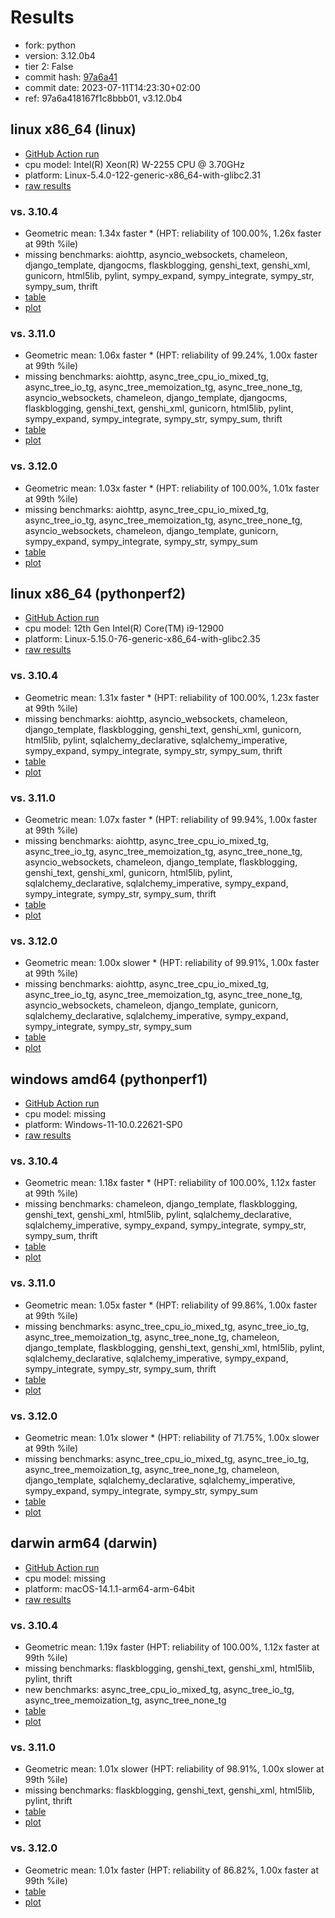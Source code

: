# Results

- fork: python
- version: 3.12.0b4
- tier 2: False
- commit hash: [97a6a41](https://github.com/python/cpython/commit/97a6a41)
- commit date: 2023-07-11T14:23:30+02:00
- ref: 97a6a418167f1c8bbb01, v3.12.0b4

## linux x86_64 (linux)

- [GitHub Action run](https://github.com/faster-cpython/benchmarking/actions/runs/5977401451)
- cpu model: Intel(R) Xeon(R) W-2255 CPU @ 3.70GHz
- platform: Linux-5.4.0-122-generic-x86_64-with-glibc2.31
- [raw results](bm-20230711-linux-x86_64-python-v3.12.0b4-3.12.0b4-97a6a41.json)

### vs. 3.10.4

- Geometric mean: 1.34x faster \* (HPT: reliability of 100.00%, 1.26x faster at 99th %ile)
- missing benchmarks: aiohttp, asyncio_websockets, chameleon, django_template, djangocms, flaskblogging, genshi_text, genshi_xml, gunicorn, html5lib, pylint, sympy_expand, sympy_integrate, sympy_str, sympy_sum, thrift
- [table](bm-20230711-linux-x86_64-python-v3.12.0b4-3.12.0b4-97a6a41-vs-3.10.4.md)
- [plot](bm-20230711-linux-x86_64-python-v3.12.0b4-3.12.0b4-97a6a41-vs-3.10.4.png)

### vs. 3.11.0

- Geometric mean: 1.06x faster \* (HPT: reliability of 99.24%, 1.00x faster at 99th %ile)
- missing benchmarks: aiohttp, async_tree_cpu_io_mixed_tg, async_tree_io_tg, async_tree_memoization_tg, async_tree_none_tg, asyncio_websockets, chameleon, django_template, djangocms, flaskblogging, genshi_text, genshi_xml, gunicorn, html5lib, pylint, sympy_expand, sympy_integrate, sympy_str, sympy_sum, thrift
- [table](bm-20230711-linux-x86_64-python-v3.12.0b4-3.12.0b4-97a6a41-vs-3.11.0.md)
- [plot](bm-20230711-linux-x86_64-python-v3.12.0b4-3.12.0b4-97a6a41-vs-3.11.0.png)

### vs. 3.12.0

- Geometric mean: 1.03x faster \* (HPT: reliability of 100.00%, 1.01x faster at 99th %ile)
- missing benchmarks: aiohttp, async_tree_cpu_io_mixed_tg, async_tree_io_tg, async_tree_memoization_tg, async_tree_none_tg, asyncio_websockets, chameleon, django_template, gunicorn, sympy_expand, sympy_integrate, sympy_str, sympy_sum
- [table](bm-20230711-linux-x86_64-python-v3.12.0b4-3.12.0b4-97a6a41-vs-3.12.0.md)
- [plot](bm-20230711-linux-x86_64-python-v3.12.0b4-3.12.0b4-97a6a41-vs-3.12.0.png)

## linux x86_64 (pythonperf2)

- [GitHub Action run](https://github.com/faster-cpython/benchmarking/actions/runs/5977401451)
- cpu model: 12th Gen Intel(R) Core(TM) i9-12900
- platform: Linux-5.15.0-76-generic-x86_64-with-glibc2.35
- [raw results](bm-20230711-pythonperf2-x86_64-python-v3.12.0b4-3.12.0b4-97a6a41.json)

### vs. 3.10.4

- Geometric mean: 1.31x faster \* (HPT: reliability of 100.00%, 1.23x faster at 99th %ile)
- missing benchmarks: aiohttp, asyncio_websockets, chameleon, django_template, flaskblogging, genshi_text, genshi_xml, gunicorn, html5lib, pylint, sqlalchemy_declarative, sqlalchemy_imperative, sympy_expand, sympy_integrate, sympy_str, sympy_sum, thrift
- [table](bm-20230711-pythonperf2-x86_64-python-v3.12.0b4-3.12.0b4-97a6a41-vs-3.10.4.md)
- [plot](bm-20230711-pythonperf2-x86_64-python-v3.12.0b4-3.12.0b4-97a6a41-vs-3.10.4.png)

### vs. 3.11.0

- Geometric mean: 1.07x faster \* (HPT: reliability of 99.94%, 1.00x faster at 99th %ile)
- missing benchmarks: aiohttp, async_tree_cpu_io_mixed_tg, async_tree_io_tg, async_tree_memoization_tg, async_tree_none_tg, asyncio_websockets, chameleon, django_template, flaskblogging, genshi_text, genshi_xml, gunicorn, html5lib, pylint, sqlalchemy_declarative, sqlalchemy_imperative, sympy_expand, sympy_integrate, sympy_str, sympy_sum, thrift
- [table](bm-20230711-pythonperf2-x86_64-python-v3.12.0b4-3.12.0b4-97a6a41-vs-3.11.0.md)
- [plot](bm-20230711-pythonperf2-x86_64-python-v3.12.0b4-3.12.0b4-97a6a41-vs-3.11.0.png)

### vs. 3.12.0

- Geometric mean: 1.00x slower \* (HPT: reliability of 99.91%, 1.00x faster at 99th %ile)
- missing benchmarks: aiohttp, async_tree_cpu_io_mixed_tg, async_tree_io_tg, async_tree_memoization_tg, async_tree_none_tg, asyncio_websockets, chameleon, django_template, gunicorn, sqlalchemy_declarative, sqlalchemy_imperative, sympy_expand, sympy_integrate, sympy_str, sympy_sum
- [table](bm-20230711-pythonperf2-x86_64-python-v3.12.0b4-3.12.0b4-97a6a41-vs-3.12.0.md)
- [plot](bm-20230711-pythonperf2-x86_64-python-v3.12.0b4-3.12.0b4-97a6a41-vs-3.12.0.png)

## windows amd64 (pythonperf1)

- [GitHub Action run](https://github.com/faster-cpython/benchmarking/actions/runs/5977401451)
- cpu model: missing
- platform: Windows-11-10.0.22621-SP0
- [raw results](bm-20230711-pythonperf1-amd64-python-v3.12.0b4-3.12.0b4-97a6a41.json)

### vs. 3.10.4

- Geometric mean: 1.18x faster \* (HPT: reliability of 100.00%, 1.12x faster at 99th %ile)
- missing benchmarks: chameleon, django_template, flaskblogging, genshi_text, genshi_xml, html5lib, pylint, sqlalchemy_declarative, sqlalchemy_imperative, sympy_expand, sympy_integrate, sympy_str, sympy_sum, thrift
- [table](bm-20230711-pythonperf1-amd64-python-v3.12.0b4-3.12.0b4-97a6a41-vs-3.10.4.md)
- [plot](bm-20230711-pythonperf1-amd64-python-v3.12.0b4-3.12.0b4-97a6a41-vs-3.10.4.png)

### vs. 3.11.0

- Geometric mean: 1.05x faster \* (HPT: reliability of 99.86%, 1.00x faster at 99th %ile)
- missing benchmarks: async_tree_cpu_io_mixed_tg, async_tree_io_tg, async_tree_memoization_tg, async_tree_none_tg, chameleon, django_template, flaskblogging, genshi_text, genshi_xml, html5lib, pylint, sqlalchemy_declarative, sqlalchemy_imperative, sympy_expand, sympy_integrate, sympy_str, sympy_sum, thrift
- [table](bm-20230711-pythonperf1-amd64-python-v3.12.0b4-3.12.0b4-97a6a41-vs-3.11.0.md)
- [plot](bm-20230711-pythonperf1-amd64-python-v3.12.0b4-3.12.0b4-97a6a41-vs-3.11.0.png)

### vs. 3.12.0

- Geometric mean: 1.01x slower \* (HPT: reliability of 71.75%, 1.00x slower at 99th %ile)
- missing benchmarks: async_tree_cpu_io_mixed_tg, async_tree_io_tg, async_tree_memoization_tg, async_tree_none_tg, chameleon, django_template, sqlalchemy_declarative, sqlalchemy_imperative, sympy_expand, sympy_integrate, sympy_str, sympy_sum
- [table](bm-20230711-pythonperf1-amd64-python-v3.12.0b4-3.12.0b4-97a6a41-vs-3.12.0.md)
- [plot](bm-20230711-pythonperf1-amd64-python-v3.12.0b4-3.12.0b4-97a6a41-vs-3.12.0.png)

## darwin arm64 (darwin)

- [GitHub Action run](https://github.com/faster-cpython/benchmarking/actions/runs/6961755556)
- cpu model: missing
- platform: macOS-14.1.1-arm64-arm-64bit
- [raw results](bm-20230711-darwin-arm64-python-97a6a418167f1c8bbb01-3.12.0b4-97a6a41.json)

### vs. 3.10.4

- Geometric mean: 1.19x faster (HPT: reliability of 100.00%, 1.12x faster at 99th %ile)
- missing benchmarks: flaskblogging, genshi_text, genshi_xml, html5lib, pylint, thrift
- new benchmarks: async_tree_cpu_io_mixed_tg, async_tree_io_tg, async_tree_memoization_tg, async_tree_none_tg
- [table](bm-20230711-darwin-arm64-python-97a6a418167f1c8bbb01-3.12.0b4-97a6a41-vs-3.10.4.md)
- [plot](bm-20230711-darwin-arm64-python-97a6a418167f1c8bbb01-3.12.0b4-97a6a41-vs-3.10.4.png)

### vs. 3.11.0

- Geometric mean: 1.01x slower (HPT: reliability of 98.91%, 1.00x slower at 99th %ile)
- missing benchmarks: flaskblogging, genshi_text, genshi_xml, html5lib, pylint, thrift
- [table](bm-20230711-darwin-arm64-python-97a6a418167f1c8bbb01-3.12.0b4-97a6a41-vs-3.11.0.md)
- [plot](bm-20230711-darwin-arm64-python-97a6a418167f1c8bbb01-3.12.0b4-97a6a41-vs-3.11.0.png)

### vs. 3.12.0

- Geometric mean: 1.01x faster (HPT: reliability of 86.82%, 1.00x faster at 99th %ile)
- [table](bm-20230711-darwin-arm64-python-97a6a418167f1c8bbb01-3.12.0b4-97a6a41-vs-3.12.0.md)
- [plot](bm-20230711-darwin-arm64-python-97a6a418167f1c8bbb01-3.12.0b4-97a6a41-vs-3.12.0.png)

